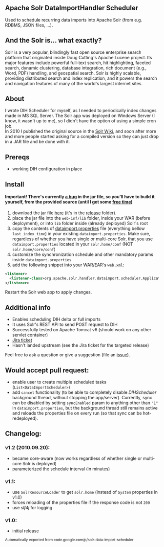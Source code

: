 ## Apache Solr DataImportHandler Scheduler
Used to schedule recurring data imports into Apache Solr (from e.g. RDBMS, JSON files, ...).

## And the Solr is... what exactly?
Solr is a very popular, blindingly fast open source enterprise search platform that originated inside Doug Cutting's Apache Lucene project.
Its major features include powerful full-text search, hit highlighting, faceted search, dynamic clustering,
database integration, rich document (e.g., Word, PDF) handling, and geospatial search.
Solr is highly scalable, providing distributed search and index replication, and it powers the search and
navigation features of many of the world's largest internet sites.

## About
I wrote DIH Scheduler for myself, as I needed to periodically index changes made in MS SQL Server.
The Solr app was deployed on Windows Server (I know, it wasn't up to me), so I didn't have the option of using a simple cron job.  
In 2010 I published the original source in the [Solr Wiki](https://wiki.apache.org/solr/DataImportHandler#Scheduling),
and soon after more and more people started asking for a compiled version so they can just drop in a JAR file and be done with it.

## Prereqs
 - working DIH configuration in place 

## Install
#### Important! There's currently [a bug](https://github.com/mbonaci/solr-data-import-scheduler/issues/1) in the jar file, so you'll have to build it yourself, from the provided source (until I get some [free time](http://www.manning.com/bonaci))
 1. download the jar file [here](https://github.com/mbonaci/solr-data-import-scheduler/raw/master/release/dihs.jar) (it's in the [release](./release) folder).
 2. place the jar file into the `web-inf/lib` folder, inside your WAR (before deployment), or into `lib` folder inside (already deployed) Solr's root
 3. copy the contents of [dataimport.properties](./conf/dataimport.properties) file (everything bellow `last_index_time`) in your existing `dataimport.properties`. Make sure, regardless of whether you have single or multi-core Solr, that you use `dataimport.properties` located in your `solr.home/conf` (NOT `solr.home/core/conf`)
 6. customize the synchronization schedule and other mandatory params inside `dataimport.properties`
 4. add the following snippet into your WAR/EAR's `web.xml`:

```xml
<listener>
  <listener-class>org.apache.solr.handler.dataimport.scheduler.ApplicationListener</listener-class>
</listener>
```

Restart the Solr web app to apply changes.

## Additional info
 - Enables scheduling DIH delta or full imports
 - It uses Solr's REST API to send POST request to DIH
 - Successfully tested on Apache Tomcat v6 (should work on any other servlet container)
 - [Jira ticket](http://issues.apache.org/jira/browse/SOLR-2305)
 - Hasn't landed upstream (see the Jira ticket for the targeted release)


Feel free to ask a question or give a suggestion (file an [issue](https://github.com/mbonaci/solr-data-import-scheduler/issues)).


## Would accept pull request:

 - enable user to create multiple scheduled tasks (`List<DataImportScheduler>`)
 - add `cancel` functionality (to be able to completely disable _DIHScheduler_ background thread, without stopping the app/server).
 Currently, sync can be disabled by setting `syncEnabled` param to anything other than `"1"` in `dataimport.properties`, 
 but the background thread still remains active and reloads the properties file on every run (so that sync can be hot-redeployed).


## Changelog:

### v1.2 (2010.09.20):
 - became core-aware (now works regardless of whether single or multi-core Solr is deployed)
 - parameterized the schedule interval (in minutes)
 
### v1.1:
 - use `SolrResourceLoader` to get `solr.home` (instead of `System` properties in v1.0)
 - forces reloading of the properties file if the response code is not `200`
 - use _slf4j_ for logging

### v1.0:
 - initial release
 
 
<small>
  Automatically exported from code.google.com/p/solr-data-import-scheduler
</small>
